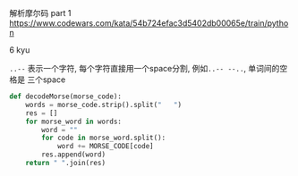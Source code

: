 解析摩尔码 part 1  https://www.codewars.com/kata/54b724efac3d5402db00065e/train/python

6 kyu

`..--` 表示一个字符, 每个字符直接用一个space分割, 例如`..-- --..`,  单词间的空格是 三个space

```python
def decodeMorse(morse_code):
    words = morse_code.strip().split("   ")
    res = []
    for morse_word in words:
        word = ""
        for code in morse_word.split():
            word += MORSE_CODE[code]
        res.append(word)
    return " ".join(res)
```
